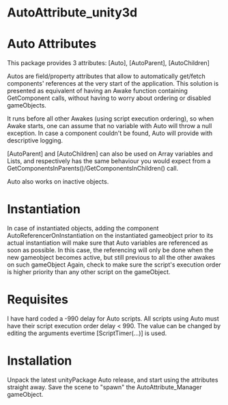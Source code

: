 # AutoAttribute_unity3d

# Auto Attributes

This package provides 3 attributes:
[Auto], [AutoParent], [AutoChildren]

Autos are field/property attributes that allow to automatically get/fetch components' references at the very start of the application. 
This solution is presented as equivalent of having an Awake function containing GetComponent calls, without having to worry about ordering or disabled gameObjects.

It runs before all other Awakes (using script execution ordering), so when Awake starts, one can assume that no variable with Auto will throw a null exception.
In case a component couldn't be found, Auto will provide with descriptive logging.

[AutoParent] and [AutoChildren] can also be used on Array variables and Lists, and respectively has the same behaviour you would expect from a GetComponentsInParents<T>()/GetComponentsInChildren<T>() call. 
  
Auto also works on inactive objects.

# Instantiation

In case of instantiated objects, adding the component AutoReferencerOnInstantiation on the instantiated gameobject prior to its actual instantiation will make sure that Auto variables are referenced as soon as possible. In this case, the referencing will only be done when the new gameobject becomes active, but still previous to all the other awakes on such gameObject
Again, check to make sure the script's execution order is higher priority than any other script on the gameObject.


# Requisites

I have hard coded a -990 delay for Auto scripts. All scripts using Auto must have their script execution order delay < 990.
The value can be changed by editing the arguments evertime [ScriptTimer(...)] is used.

# Installation

Unpack the latest unityPackage Auto release, and start using the attributes straight away. 
Save the scene to "spawn" the AutoAttribute_Manager gameObject.

